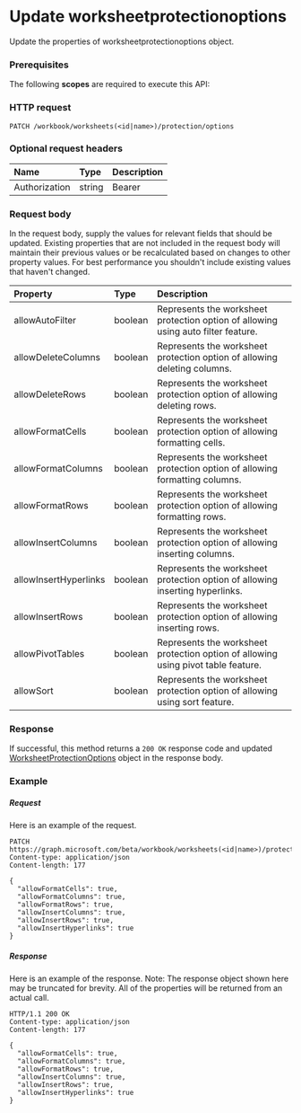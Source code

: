# Update worksheetprotectionoptions

Update the properties of worksheetprotectionoptions object.
### Prerequisites
The following **scopes** are required to execute this API: 
### HTTP request
<!-- { "blockType": "ignored" } -->
```http
PATCH /workbook/worksheets(<id|name>)/protection/options
```
### Optional request headers
| Name       | Type | Description|
|:-----------|:------|:----------|
| Authorization  | string  | Bearer <code>|

### Request body
In the request body, supply the values for relevant fields that should be updated. Existing properties that are not included in the request body will maintain their previous values or be recalculated based on changes to other property values. For best performance you shouldn't include existing values that haven't changed.

| Property	   | Type	|Description|
|:---------------|:--------|:----------|
|allowAutoFilter|boolean|Represents the worksheet protection option of allowing using auto filter feature.|
|allowDeleteColumns|boolean|Represents the worksheet protection option of allowing deleting columns.|
|allowDeleteRows|boolean|Represents the worksheet protection option of allowing deleting rows.|
|allowFormatCells|boolean|Represents the worksheet protection option of allowing formatting cells.|
|allowFormatColumns|boolean|Represents the worksheet protection option of allowing formatting columns.|
|allowFormatRows|boolean|Represents the worksheet protection option of allowing formatting rows.|
|allowInsertColumns|boolean|Represents the worksheet protection option of allowing inserting columns.|
|allowInsertHyperlinks|boolean|Represents the worksheet protection option of allowing inserting hyperlinks.|
|allowInsertRows|boolean|Represents the worksheet protection option of allowing inserting rows.|
|allowPivotTables|boolean|Represents the worksheet protection option of allowing using pivot table feature.|
|allowSort|boolean|Represents the worksheet protection option of allowing using sort feature.|

### Response
If successful, this method returns a `200 OK` response code and updated [WorksheetProtectionOptions](../resources/worksheetprotectionoptions.md) object in the response body.
### Example
##### Request
Here is an example of the request.
<!-- {
  "blockType": "request",
  "name": "update_worksheetprotectionoptions"
}-->
```http
PATCH https://graph.microsoft.com/beta/workbook/worksheets(<id|name>)/protection/options
Content-type: application/json
Content-length: 177

{
  "allowFormatCells": true,
  "allowFormatColumns": true,
  "allowFormatRows": true,
  "allowInsertColumns": true,
  "allowInsertRows": true,
  "allowInsertHyperlinks": true
}
```
##### Response
Here is an example of the response. Note: The response object shown here may be truncated for brevity. All of the properties will be returned from an actual call.
<!-- {
  "blockType": "response",
  "truncated": true,
  "@odata.type": "microsoft.graph.worksheetprotectionoptions"
} -->
```http
HTTP/1.1 200 OK
Content-type: application/json
Content-length: 177

{
  "allowFormatCells": true,
  "allowFormatColumns": true,
  "allowFormatRows": true,
  "allowInsertColumns": true,
  "allowInsertRows": true,
  "allowInsertHyperlinks": true
}
```

<!-- uuid: 8fcb5dbc-d5aa-4681-8e31-b001d5168d79
2015-10-25 14:57:30 UTC -->
<!-- {
  "type": "#page.annotation",
  "description": "Update worksheetprotectionoptions",
  "keywords": "",
  "section": "documentation",
  "tocPath": ""
}-->